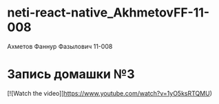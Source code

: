# neti-react-native_AkhmetovFF-11-008
Ахметов Фаннур Фазылович 11-008

# Запись домашки №3

[![Watch the video]]https://www.youtube.com/watch?v=1yO5ksRTQMU)
